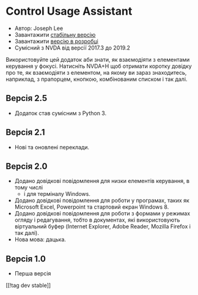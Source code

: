 # Control Usage Assistant #

* Автор: Joseph Lee
* Завантажити [стабільну версію][1]
* Завантажити [версію в розробці][2]
* Сумісний з NVDA від версії 2017.3 до 2019.2

Використовуйте цей додаток аби знати, як взаємодіяти з елементами керування
у фокусі. Натисніть NVDA+H щоб отримати коротку довідку про те, як
взаємодіяти з елементом, на якому ви зараз знаходитесь, наприклад, з
прапорцем, кнопкою, комбінованим списком і так далі.

## Версія 2.5

* Додаток став сумісним з Python 3.

## Версія 2.1

* Нові та оновлені переклади.

## Версія 2.0

* Додано довідкові повідомлення для низки елементів керування, в тому числі
  - і для терміналу Windows.
* Додано довідкові повідомлення для роботи у програмах, таких як Microsoft
  Excel, Powerpoint та стартовий екран Windows 8.
* Додано довідкові повідомлення для роботи з формами у режимах огляду і
  редагування, тобто в документах, які використовують віртуальний буфер
  (Internet Explorer, Adobe Reader, Mozilla Firefox і так далі).
* Нова мова: дацька.

## Версія 1.0

* Перша версія


[[!tag dev stable]]

[1]: https://addons.nvda-project.org/files/get.php?file=cua

[2]: https://addons.nvda-project.org/files/get.php?file=cua-dev
